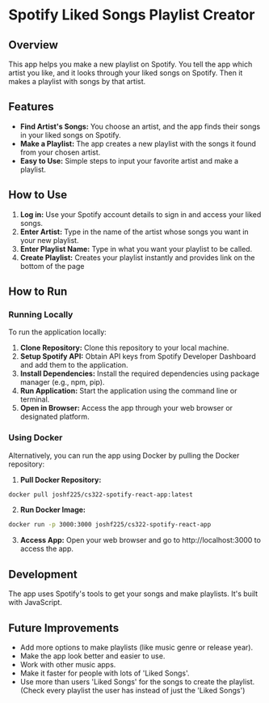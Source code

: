 # Spotify Liked Songs Playlist Creator

## Overview

This app helps you make a new playlist on Spotify. You tell the app which artist you like, and it looks through your liked songs on Spotify. Then it makes a playlist with songs by that artist.

## Features

- **Find Artist's Songs:** You choose an artist, and the app finds their songs in your liked songs on Spotify.
- **Make a Playlist:** The app creates a new playlist with the songs it found from your chosen artist.
- **Easy to Use:** Simple steps to input your favorite artist and make a playlist.

## How to Use

1. **Log in:** Use your Spotify account details to sign in and access your liked songs.
2. **Enter Artist:** Type in the name of the artist whose songs you want in your new playlist.
3. **Enter Playlist Name:** Type in what you want your playlist to be called.
4. **Create Playlist:** Creates your playlist instantly and provides link on the bottom of the page

## How to Run

### Running Locally

To run the application locally:

1. **Clone Repository:** Clone this repository to your local machine.
2. **Setup Spotify API:** Obtain API keys from Spotify Developer Dashboard and add them to the application.
3. **Install Dependencies:** Install the required dependencies using package manager (e.g., npm, pip).
4. **Run Application:** Start the application using the command line or terminal.
5. **Open in Browser:** Access the app through your web browser or designated platform.

### Using Docker

Alternatively, you can run the app using Docker by pulling the Docker repository:

1. **Pull Docker Repository:**
```bash
docker pull joshf225/cs322-spotify-react-app:latest
```

2. **Run Docker Image:**
```bash
docker run -p 3000:3000 joshf225/cs322-spotify-react-app
```


3. **Access App:** Open your web browser and go to http://localhost:3000 to access the app.

## Development

The app uses Spotify's tools to get your songs and make playlists. It's built with JavaScript.


## Future Improvements

- Add more options to make playlists (like music genre or release year).
- Make the app look better and easier to use.
- Work with other music apps.
- Make it faster for people with lots of 'Liked Songs'.
- Use more than users 'Liked Songs' for the songs to create the playlist. (Check every playlist the user has instead of just the 'Liked Songs')
